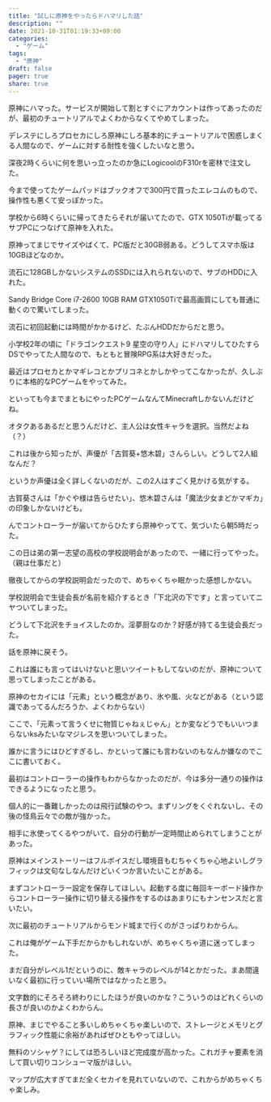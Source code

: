 ```yaml
---
title: "試しに原神をやったらドハマリした話"
description: ""
date: 2021-10-31T01:19:33+09:00
categories:
  - "ゲーム"
tags:
  - "原神"
draft: false
pager: true
share: true
---
```


原神にハマった。サービスが開始して割とすぐにアカウントは作ってあったのだが、最初のチュートリアルでよくわからなくてやめてしまった。

デレステにしろプロセカにしろ原神にしろ基本的にチュートリアルで困惑しまくる人間なので、ゲームに対する耐性を強くしたいなと思う。

深夜2時くらいに何を思いっ立ったのか急にLogicoolのF310rを密林で注文した。

今まで使ってたゲームパッドはブックオフで300円で買ったエレコムのもので、操作性も悪くて安っぽかった。

学校から6時くらいに帰ってきたらそれが届いてたので、GTX 1050Tiが載ってるサブPCにつなげて原神を入れた。

原神ってまじでサイズやばくて、PC版だと30GB弱ある。どうしてスマホ版は10GBほどなのか。

流石に128GBしかないシステムのSSDには入れられないので、サブのHDDに入れた。

Sandy Bridge Core i7-2600 10GB RAM GTX1050Tiで最高画質にしても普通に動くので驚いてしまった。

流石に初回起動には時間がかかるけど、たぶんHDDだからだと思う。

小学校2年の頃に「ドラゴンクエスト9 星空の守り人」にドハマリしてひたすらDSでやってた人間なので、もともと冒険RPG系は大好きだった。

最近はプロセカとかマギレコとかプリコネとかしかやってこなかったが、久しぶりに本格的なPCゲームをやってみた。

といっても今までまともにやったPCゲームなんてMinecraftしかないんだけどね。

オタクあるあるだと思うんだけど、主人公は女性キャラを選択。当然だよね（？）

これは後から知ったが、声優が「古賀葵+悠木碧」さんらしい。どうして2人組なんだ？

というか声優は全く詳しくないのだが、この2人はすごく見かける気がする。

古賀葵さんは「かぐや様は告らせたい」、悠木碧さんは「魔法少女まどかマギカ」の印象しかないけども。

んでコントローラーが届いてからひたすら原神やってて、気づいたら朝5時だった。

この日は弟の第一志望の高校の学校説明会があったので、一緒に行ってやった。（親は仕事だと）

徹夜してからの学校説明会だったので、めちゃくちゃ眠かった感想しかない。

学校説明会で生徒会長が名前を紹介するとき「下北沢の下です」と言っていてニヤついてしまった。

どうして下北沢をチョイスしたのか。淫夢厨なのか？好感が持てる生徒会長だった。

話を原神に戻そう。

これは誰にも言ってはいけないと思いツイートもしてないのだが、原神について思ってしまったことがある。

原神のセカイには「元素」という概念があり、氷や風、火などがある（という認識であってるんだろうか、よくわからない）

ここで、「元素って言うくせに物質じゃねぇじゃん」とか変などうでもいいつまらないksみたいなマジレスを思いついてしまった。

誰かに言うにはひどすぎるし、かといって誰にも言わないのもなんか嫌なのでここに書いておく。

最初はコントローラーの操作もわからなかったのだが、今は多分一通りの操作はできるようになったと思う。

個人的に一番難しかったのは飛行試験のやつ。まずリングをくぐれないし、その後の怪鳥云々での敵が強かった。

相手に氷使ってくるやつがいて、自分の行動が一定時間止められてしまうことがあった。

原神はメインストーリーはフルボイスだし環境音もむちゃくちゃ心地よいしグラフィックは文句なしなんだけどいくつか言いたいことがある。

まずコントローラー設定を保存してほしい。起動する度に毎回キーボード操作からコントローラー操作に切り替える操作をするのはあまりにもナンセンスだと言いたい。

次に最初のチュートリアルからモンド城まで行くのがさっぱりわからん。

これは俺がゲーム下手だからかもしれないが、めちゃくちゃ道に迷ってしまった。

まだ自分がレベル1だというのに、敵キャラのレベルが14とかだった。まあ間違いなく最初に行っていい場所ではなかったと思う。

文字数的にそろそろ終わりにしたほうが良いのかな？こういうのはどれくらいの長さが良いのかよくわからん。

原神、まじでやること多いしめちゃくちゃ楽しいので、ストレージとメモリとグラフィック性能に余裕があればぜひともやってほしい。

無料のソシャゲ？にしては恐ろしいほど完成度が高かった。これガチャ要素を消して買い切りコンシューマ版がほしい。

マップが広大すぎてまだ全くセカイを見れていないので、これからがめちゃくちゃ楽しみ。
